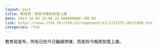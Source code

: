 ```yaml
---
layout: post
title: 教育局：夜校今晚將恢復上課
date: 2023-10-09 15:06:22.000000000 +08:00
link: https://news.rthk.hk/rthk/ch/component/k2/1722375-20231009.htm
categories: rthk
---
```


教育局宣布，所有日校今日繼續停課，而夜校今晚將恢復上課。
